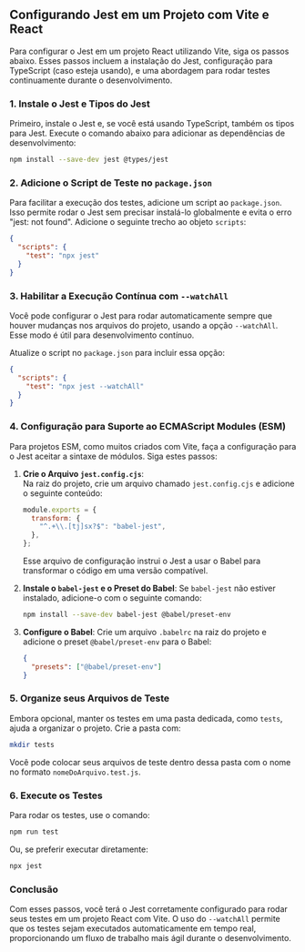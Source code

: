## Configurando Jest em um Projeto com Vite e React

Para configurar o Jest em um projeto React utilizando Vite, siga os passos abaixo. Esses passos incluem a instalação do Jest, configuração para TypeScript (caso esteja usando), e uma abordagem para rodar testes continuamente durante o desenvolvimento.

### 1. **Instale o Jest e Tipos do Jest**

Primeiro, instale o Jest e, se você está usando TypeScript, também os tipos para Jest. Execute o comando abaixo para adicionar as dependências de desenvolvimento:

```bash
npm install --save-dev jest @types/jest
```

### 2. **Adicione o Script de Teste no `package.json`**

Para facilitar a execução dos testes, adicione um script ao `package.json`. Isso permite rodar o Jest sem precisar instalá-lo globalmente e evita o erro "jest: not found". Adicione o seguinte trecho ao objeto `scripts`:

```json
{
  "scripts": {
    "test": "npx jest"
  }
}
```

### 3. **Habilitar a Execução Contínua com `--watchAll`**

Você pode configurar o Jest para rodar automaticamente sempre que houver mudanças nos arquivos do projeto, usando a opção `--watchAll`. Esse modo é útil para desenvolvimento contínuo.

Atualize o script no `package.json` para incluir essa opção:

```json
{
  "scripts": {
    "test": "npx jest --watchAll"
  }
}
```

### 4. **Configuração para Suporte ao ECMAScript Modules (ESM)**

Para projetos ESM, como muitos criados com Vite, faça a configuração para o Jest aceitar a sintaxe de módulos. Siga estes passos:

1. **Crie o Arquivo `jest.config.cjs`**:  
   Na raiz do projeto, crie um arquivo chamado `jest.config.cjs` e adicione o seguinte conteúdo:

   ```javascript
   module.exports = {
     transform: {
       "^.+\\.[tj]sx?$": "babel-jest",
     },
   };
   ```

   Esse arquivo de configuração instrui o Jest a usar o Babel para transformar o código em uma versão compatível.

2. **Instale o `babel-jest` e o Preset do Babel**:
   Se `babel-jest` não estiver instalado, adicione-o com o seguinte comando:

   ```bash
   npm install --save-dev babel-jest @babel/preset-env
   ```

3. **Configure o Babel**:
   Crie um arquivo `.babelrc` na raiz do projeto e adicione o preset `@babel/preset-env` para o Babel:

   ```json
   {
     "presets": ["@babel/preset-env"]
   }
   ```

### 5. **Organize seus Arquivos de Teste**

Embora opcional, manter os testes em uma pasta dedicada, como `tests`, ajuda a organizar o projeto. Crie a pasta com:

```bash
mkdir tests
```

Você pode colocar seus arquivos de teste dentro dessa pasta com o nome no formato `nomeDoArquivo.test.js`.

### 6. **Execute os Testes**

Para rodar os testes, use o comando:

```bash
npm run test
```

Ou, se preferir executar diretamente:

```bash
npx jest
```

### Conclusão

Com esses passos, você terá o Jest corretamente configurado para rodar seus testes em um projeto React com Vite. O uso do `--watchAll` permite que os testes sejam executados automaticamente em tempo real, proporcionando um fluxo de trabalho mais ágil durante o desenvolvimento.
